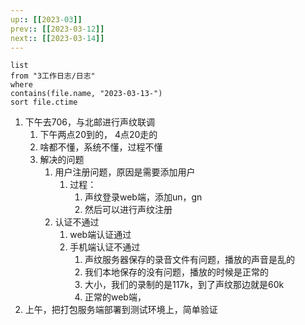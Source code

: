 ```yaml
---
up:: [[2023-03]]
prev:: [[2023-03-12]]
next:: [[2023-03-14]]
---
```


```dataview
list
from "3工作日志/日志"
where
contains(file.name, "2023-03-13-")
sort file.ctime
```

1. 下午去706，与北邮进行声纹联调
	1. 下午两点20到的， 4点20走的
	2. 啥都不懂，系统不懂，过程不懂
	3. 解决的问题
		1. 用户注册问题，原因是需要添加用户
			1. 过程：
				1. 声纹登录web端，添加un，gn
				2. 然后可以进行声纹注册
		2. 认证不通过
			1. web端认证通过
			2. 手机端认证不通过
				1. 声纹服务器保存的录音文件有问题，播放的声音是乱的
				2. 我们本地保存的没有问题，播放的时候是正常的
				3. 大小，我们的录制的是117k，到了声纹那边就是60k
				4. 正常的web端，
2. 上午，把打包服务端部署到测试环境上，简单验证